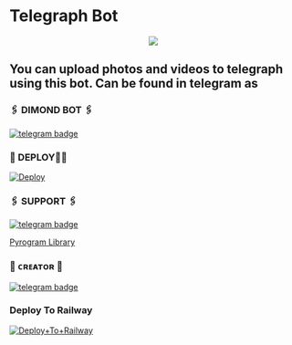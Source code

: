 # Telegraph Bot

<p align="center">
  <img src="https://telegra.ph/file/766d8a26116f007f8dc44.jpg">
</p>

## You can upload photos and videos to telegraph using this bot. Can be found in telegram as 

### 🖇️ DIMOND BOT 🖇️

[![telegram badge](https://img.shields.io/badge/BOT-30302f?style=for-the-badge&logo=telegram)](http://t.me/tele_uploader_bot)

### 👻 DEPLOY🏃‍♂

[![Deploy ](https://www.herokucdn.com/deploy/button.svg)](https://heroku.com/deploy?template=https://github.com/RythmBotz/tele_uploader_bot)

### 🖇️ SUPPORT 🖇️

[![telegram badge](https://img.shields.io/badge/SUPPORT-30302f?style=for-the-badge&logo=telegram)](http://t.me/RYTHMSUPPORT)

[Pyrogram Library](https://github.com/pyrogram/pyrogram)

### 🖤 ᴄʀᴇᴀᴛᴏʀ 🖤

[![telegram badge](https://img.shields.io/badge/Rythmteam-30302f?style=for-the-badge&logo=telegram)](https://t.me/rythmupdate/5)

###  Deploy To Railway </h4>

[![Deploy+To+Railway](https://railway.app/button.svg)](https://railway.app/new/template?template=https://github.com/RythmBotz/tele_uploader_bot&envs=API_HASH,APP_ID,TG_BOT_TOKEN)
